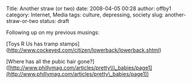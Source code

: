 Title: Another straw (or two)
date: 2008-04-05 00:28
author: offby1
category: Internet, Media
tags: culture, depressing, society
slug: another-straw-or-two
status: draft

Following up on my previous musings:

\[Toys R Us has tramp stamps\](<http://www.cockeyed.com/citizen/lowerback/lowerback.shtml>)

\[Where has all the pubic hair gone?\]([http://www.phillymag.com/articles/pretty\\\_babies/page1](http://www.phillymag.com/articles/pretty\_babies/page1))
